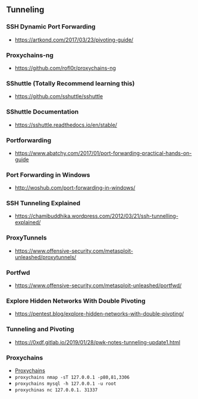 ## Tunneling

### SSH Dynamic Port Forwarding
- https://artkond.com/2017/03/23/pivoting-guide/

### Proxychains-ng
- https://github.com/rofl0r/proxychains-ng

### SShuttle (Totally Recommend learning this)
- https://github.com/sshuttle/sshuttle

### SShuttle Documentation
- https://sshuttle.readthedocs.io/en/stable/

### Portforwarding
- https://www.abatchy.com/2017/01/port-forwarding-practical-hands-on-guide

### Port Forwarding in Windows
- http://woshub.com/port-forwarding-in-windows/

### SSH Tunneling Explained
- https://chamibuddhika.wordpress.com/2012/03/21/ssh-tunnelling-explained/

### ProxyTunnels
- https://www.offensive-security.com/metasploit-unleashed/proxytunnels/

### Portfwd
- https://www.offensive-security.com/metasploit-unleashed/portfwd/

### Explore Hidden Networks With Double Pivoting
- https://pentest.blog/explore-hidden-networks-with-double-pivoting/

### Tunneling and Pivoting
- https://0xdf.gitlab.io/2019/01/28/pwk-notes-tunneling-update1.html

### Proxychains
- [Proxychains](https://github.com/haad/proxychains)
- `proxychains nmap -sT 127.0.0.1 -p80,81,3306`
- `proxychains mysql -h 127.0.0.1 -u root`
- `proxychinas nc 127.0.0.1. 31337`
